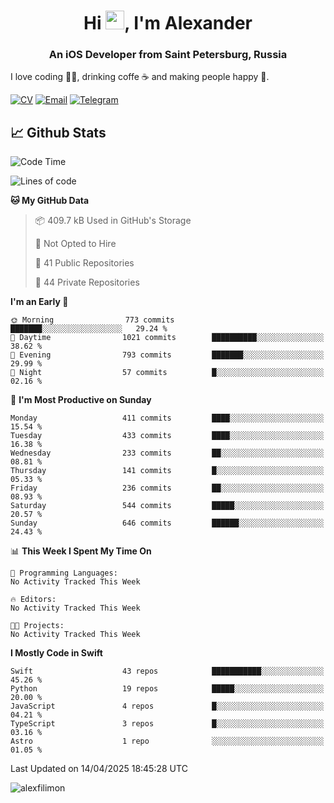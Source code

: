 <h1 align="center">Hi <img src="https://raw.githubusercontent.com/MartinHeinz/MartinHeinz/master/wave.gif" width="30px">, I'm Alexander</h1>
<h3 align="center">An iOS Developer from Saint Petersburg, Russia</h3>

I love coding 👨‍💻, drinking coffe ☕️ and making people happy 🎊.

[![CV](https://img.shields.io/badge/CV-Александр%20Филимонов-14b420)](./resources/CV_Aleksandr_Filimonov_iOS_November_2023.pdf)
[![Email](https://img.shields.io/badge/Email-as.filimonov@mail.ru-f39f37)](mailto:as.filimonov@mail.ru)
[![Telegram](https://img.shields.io/badge/Telegram-alexfilimon-1686b1)](https://t.me/alexfilimon)

## 📈 Github Stats

<!--START_SECTION:waka-->
![Code Time](http://img.shields.io/badge/Code%20Time-0%20secs-blue)

![Lines of code](https://img.shields.io/badge/From%20Hello%20World%20I%27ve%20Written-1.6%20million%20lines%20of%20code-blue)

**🐱 My GitHub Data** 

> 📦 409.7 kB Used in GitHub's Storage 
 > 
> 🚫 Not Opted to Hire
 > 
> 📜 41 Public Repositories 
 > 
> 🔑 44 Private Repositories 
 > 
**I'm an Early 🐤** 

```text
🌞 Morning                773 commits         ███████░░░░░░░░░░░░░░░░░░   29.24 % 
🌆 Daytime                1021 commits        ██████████░░░░░░░░░░░░░░░   38.62 % 
🌃 Evening                793 commits         ███████░░░░░░░░░░░░░░░░░░   29.99 % 
🌙 Night                  57 commits          █░░░░░░░░░░░░░░░░░░░░░░░░   02.16 % 
```
📅 **I'm Most Productive on Sunday** 

```text
Monday                   411 commits         ████░░░░░░░░░░░░░░░░░░░░░   15.54 % 
Tuesday                  433 commits         ████░░░░░░░░░░░░░░░░░░░░░   16.38 % 
Wednesday                233 commits         ██░░░░░░░░░░░░░░░░░░░░░░░   08.81 % 
Thursday                 141 commits         █░░░░░░░░░░░░░░░░░░░░░░░░   05.33 % 
Friday                   236 commits         ██░░░░░░░░░░░░░░░░░░░░░░░   08.93 % 
Saturday                 544 commits         █████░░░░░░░░░░░░░░░░░░░░   20.57 % 
Sunday                   646 commits         ██████░░░░░░░░░░░░░░░░░░░   24.43 % 
```


📊 **This Week I Spent My Time On** 

```text
💬 Programming Languages: 
No Activity Tracked This Week

🔥 Editors: 
No Activity Tracked This Week

🐱‍💻 Projects: 
No Activity Tracked This Week
```

**I Mostly Code in Swift** 

```text
Swift                    43 repos            ███████████░░░░░░░░░░░░░░   45.26 % 
Python                   19 repos            █████░░░░░░░░░░░░░░░░░░░░   20.00 % 
JavaScript               4 repos             █░░░░░░░░░░░░░░░░░░░░░░░░   04.21 % 
TypeScript               3 repos             █░░░░░░░░░░░░░░░░░░░░░░░░   03.16 % 
Astro                    1 repo              ░░░░░░░░░░░░░░░░░░░░░░░░░   01.05 % 
```




 Last Updated on 14/04/2025 18:45:28 UTC
<!--END_SECTION:waka-->

<img align="center" src="https://github-readme-stats.vercel.app/api?username=alexfilimon&show_icons=true" alt="alexfilimon" />
